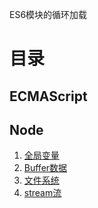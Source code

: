 ES6模块的循环加载

目录
=
ECMAScript
-

Node
-
1. [全局变量](/web/node/node-globalvar.md)
2. [Buffer数据](/web/node/node-buffer.md)
3. [文件系统](/web/node/node-filesystem.md)
4. [stream流](/web/node/node-stream.md)








